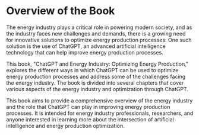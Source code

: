 Overview of the Book
==================================

The energy industry plays a critical role in powering modern society, and as the industry faces new challenges and demands, there is a growing need for innovative solutions to optimize energy production processes. One such solution is the use of ChatGPT, an advanced artificial intelligence technology that can help improve energy production processes.

This book, "ChatGPT and Energy Industry: Optimizing Energy Production," explores the different ways in which ChatGPT can be used to optimize energy production processes and address some of the challenges facing the energy industry. The book is divided into several chapters that cover various aspects of the energy industry and optimization through ChatGPT.

This book aims to provide a comprehensive overview of the energy industry and the role that ChatGPT can play in improving energy production processes. It is intended for energy industry professionals, researchers, and anyone interested in learning more about the intersection of artificial intelligence and energy production optimization.

